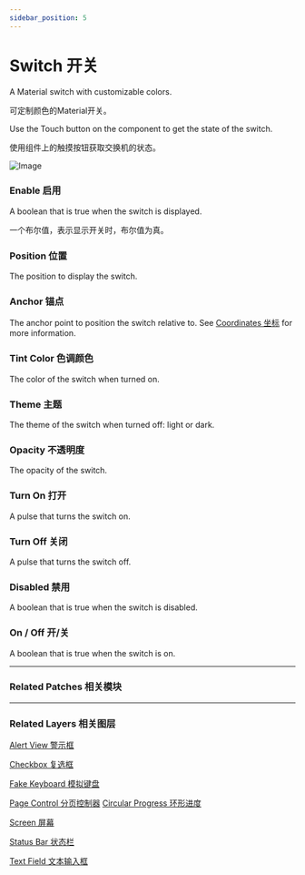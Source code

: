 ```yaml
---
sidebar_position: 5
---
```


# Switch 开关

A Material switch with customizable colors.

可定制颜色的Material开关。

Use the Touch button on the component to get the state of the switch.

使用组件上的触摸按钮获取交换机的状态。

![Image](@site/static/img/docs/Material/switch.png)

### Enable 启用

A boolean that is true when the switch is displayed.

一个布尔值，表示显示开关时，布尔值为真。

### Position 位置

The position to display the switch.

### Anchor 锚点

The anchor point to position the switch relative to. See [Coordinates 坐标](./../Concepts/Coordinates.md) for more information.

### Tint Color 色调颜色

The color of the switch when turned on.

### Theme 主题

The theme of the switch when turned off: light or dark.

### Opacity 不透明度

The opacity of the switch.

### Turn On 打开

A pulse that turns the switch on.

### Turn Off 关闭

A pulse that turns the switch off.

### Disabled 禁用

A boolean that is true when the switch is disabled.

### On / Off 开/关

A boolean that is true when the switch is on.

------

### Related Patches 相关模块

------

### Related Layers 相关图层

[Alert View 警示框](./Alert%20View.md)

[Checkbox 复选框](./Checkbox.md)

[Fake Keyboard 模拟键盘](./Fake%20Keyboard.md)

[Page Control 分页控制器](./Page%20Control.md)
[Circular Progress 环形进度](./Circular%20Progress.md)

[Screen 屏幕](./Screen.md)

[Status Bar 状态栏](./Status%20bar.md)

[Text Field 文本输入框](./Text%20Field.md)
